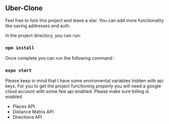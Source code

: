 ## Uber-Clone

Feel free to fork this project and leave a star. You can add more functionality like saving addresses and auth.

In the project directory, you can run:

### `npm install`
Once complete you can run the following command :
### `expo start`

Please keep in mind that I have some enviromental variables hidden with api keys. For you to get the project functioning properly you will need a google cloud account with some few api enabled.
Please make sure billing is enabled

- Places API
- Distance Matrix API
- Directions API
